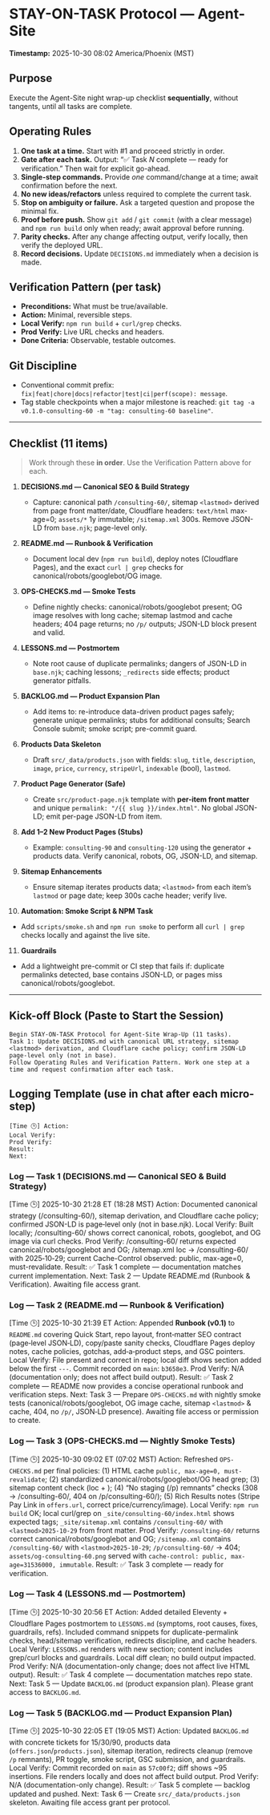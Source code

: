 # STAY-ON-TASK Protocol — Agent-Site

**Timestamp:** 2025-10-30 08:02 America/Phoenix (MST)

## Purpose

Execute the Agent-Site night wrap-up checklist **sequentially**, without tangents, until all tasks are complete.

## Operating Rules

1. **One task at a time.** Start with #1 and proceed strictly in order.
2. **Gate after each task.** Output: “✅ Task *N* complete — ready for verification.” Then wait for explicit go-ahead.
3. **Single-step commands.** Provide *one* command/change at a time; await confirmation before the next.
4. **No new ideas/refactors** unless required to complete the current task.
5. **Stop on ambiguity or failure.** Ask a targeted question and propose the minimal fix.
6. **Proof before push.** Show `git add` / `git commit` (with a clear message) and `npm run build` only when ready; await approval before running.
7. **Parity checks.** After any change affecting output, verify locally, then verify the deployed URL.
8. **Record decisions.** Update `DECISIONS.md` immediately when a decision is made.

## Verification Pattern (per task)

* **Preconditions:** What must be true/available.
* **Action:** Minimal, reversible steps.
* **Local Verify:** `npm run build` + `curl/grep` checks.
* **Prod Verify:** Live URL checks and headers.
* **Done Criteria:** Observable, testable outcomes.

## Git Discipline

* Conventional commit prefix: `fix|feat|chore|docs|refactor|test|ci|perf(scope): message`.
* Tag stable checkpoints when a major milestone is reached: `git tag -a v0.1.0-consulting-60 -m "tag: consulting-60 baseline"`.

---

## Checklist (11 items)

> Work through these **in order**. Use the Verification Pattern above for each.

1. **DECISIONS.md — Canonical SEO & Build Strategy**

   * Capture: canonical path `/consulting-60/`, sitemap `<lastmod>` derived from page front matter/date, Cloudflare headers: `text/html` max-age=0; `assets/*` 1y immutable; `/sitemap.xml` 300s. Remove JSON-LD from `base.njk`; page-level only.

2. **README.md — Runbook & Verification**

   * Document local dev (`npm run build`), deploy notes (Cloudflare Pages), and the exact `curl | grep` checks for canonical/robots/googlebot/OG image.

3. **OPS-CHECKS.md — Smoke Tests**

   * Define nightly checks: canonical/robots/googlebot present; OG image resolves with long cache; sitemap lastmod and cache headers; 404 page returns; no `/p/` outputs; JSON-LD block present and valid.

4. **LESSONS.md — Postmortem**

   * Note root cause of duplicate permalinks; dangers of JSON-LD in `base.njk`; caching lessons; `_redirects` side effects; product generator pitfalls.

5. **BACKLOG.md — Product Expansion Plan**

   * Add items to: re-introduce data-driven product pages safely; generate unique permalinks; stubs for additional consults; Search Console submit; smoke script; pre-commit guard.

6. **Products Data Skeleton**

   * Draft `src/_data/products.json` with fields: `slug`, `title`, `description`, `image`, `price`, `currency`, `stripeUrl`, `indexable` (bool), `lastmod`.

7. **Product Page Generator (Safe)**

   * Create `src/product-page.njk` template with **per-item front matter** and unique `permalink: "/{{ slug }}/index.html"`. No global JSON-LD; emit per-page JSON-LD from item.

8. **Add 1–2 New Product Pages (Stubs)**

   * Example: `consulting-90` and `consulting-120` using the generator + products data. Verify canonical, robots, OG, JSON-LD, and sitemap.

9. **Sitemap Enhancements**

   * Ensure sitemap iterates products data; `<lastmod>` from each item’s `lastmod` or page date; keep 300s cache header; verify live.

10. **Automation: Smoke Script & NPM Task**

* Add `scripts/smoke.sh` and `npm run smoke` to perform all `curl | grep` checks locally and against the live site.

11. **Guardrails**

* Add a lightweight pre-commit or CI step that fails if: duplicate permalinks detected, base contains JSON-LD, or pages miss canonical/robots/googlebot.

---

## Kick-off Block (Paste to Start the Session)

```
Begin STAY-ON-TASK Protocol for Agent-Site Wrap-Up (11 tasks).
Task 1: Update DECISIONS.md with canonical URL strategy, sitemap <lastmod> derivation, and Cloudflare cache policy; confirm JSON-LD page-level only (not in base).
Follow Operating Rules and Verification Pattern. Work one step at a time and request confirmation after each task.
```

## Logging Template (use in chat after each micro-step)

```
[Time 🕒] Action:
Local Verify:
Prod Verify:
Result:
Next:
```

### Log — Task 1 (DECISIONS.md — Canonical SEO & Build Strategy)

[Time 🕒] 2025-10-30 21:28 ET (18:28 MST)
Action: Documented canonical strategy (/consulting-60/), sitemap <lastmod> derivation, and Cloudflare cache policy; confirmed JSON-LD is page‑level only (not in base.njk).
Local Verify: Built locally; /consulting-60/ shows correct canonical, robots, googlebot, and OG image via curl checks.
Prod Verify: /consulting-60/ returns expected canonical/robots/googlebot and OG; /sitemap.xml loc → /consulting-60/ with <lastmod> 2025‑10‑29; current Cache-Control observed: public, max-age=0, must-revalidate.
Result: ✅ Task 1 complete — documentation matches current implementation.
Next: Task 2 — Update README.md (Runbook & Verification). Awaiting file access grant.

### Log — Task 2 (README.md — Runbook & Verification)

[Time 🕒] 2025-10-30 21:39 ET
Action: Appended **Runbook (v0.1)** to `README.md` covering Quick Start, repo layout, front‑matter SEO contract (page‑level JSON‑LD), copy/paste sanity checks, Cloudflare Pages deploy notes, cache policies, gotchas, add‑a‑product steps, and GSC pointers.
Local Verify: File present and correct in repo; local diff shows section added below the first `---`. Commit recorded on `main`: `b3658e3`.
Prod Verify: N/A (documentation only; does not affect build output).
Result: ✅ Task 2 complete — README now provides a concise operational runbook and verification steps.
Next: Task 3 — Prepare `OPS-CHECKS.md` with nightly smoke tests (canonical/robots/googlebot, OG image cache, sitemap `<lastmod>` & cache, 404, no `/p/`, JSON‑LD presence). Awaiting file access or permission to create.

### Log — Task 3 (OPS-CHECKS.md — Nightly Smoke Tests)

[Time 🕒] 2025-10-30 09:02 ET (07:02 MST)
Action: Refreshed `OPS-CHECKS.md` per final policies: (1) HTML cache `public, max-age=0, must-revalidate`; (2) standardized canonical/robots/googlebot/OG head grep; (3) sitemap content check (loc + <lastmod>); (4) “No staging (/p) remnants” checks (308 → /consulting-60/, 404 on /p/consulting-60/); (5) Rich Results notes (Stripe Pay Link in `offers.url`, correct price/currency/image).
Local Verify: `npm run build` OK; local curl/grep on `_site/consulting-60/index.html` shows expected tags; `_site/sitemap.xml` contains `/consulting-60/` with `<lastmod>2025-10-29` from front matter.
Prod Verify: `/consulting-60/` returns correct canonical/robots/googlebot and OG; `/sitemap.xml` contains `/consulting-60/` with `<lastmod>2025-10-29`; `/p/consulting-60/` → 404; `assets/og-consulting-60.png` served with `cache-control: public, max-age=31536000, immutable`.
Result: ✅ Task 3 complete — ready for verification.

### Log — Task 4 (LESSONS.md — Postmortem)

[Time 🕒] 2025-10-30 20:56 ET
Action: Added detailed Eleventy + Cloudflare Pages postmortem to `LESSONS.md` (symptoms, root causes, fixes, guardrails, refs). Included command snippets for duplicate-permalink checks, head/sitemap verification, redirects discipline, and cache headers.
Local Verify: `LESSONS.md` renders with new section; content includes grep/curl blocks and guardrails. Local diff clean; no build output impacted.
Prod Verify: N/A (documentation-only change; does not affect live HTML output).
Result: ✅ Task 4 complete — documentation matches repo state.
Next: Task 5 — Update `BACKLOG.md` (product expansion plan). Please grant access to `BACKLOG.md`.

### Log — Task 5 (BACKLOG.md — Product Expansion Plan)

[Time 🕒] 2025-10-30 22:05 ET (19:05 MST)
Action: Updated `BACKLOG.md` with concrete tickets for 15/30/90, products data (`offers.json`/`products.json`), sitemap iteration, redirects cleanup (remove `/p` remnants), PR toggle, smoke script, GSC submission, and guardrails.
Local Verify: Commit recorded on `main` as `57c00f2`; diff shows ~95 insertions. File renders locally and does not affect build output.
Prod Verify: N/A (documentation-only change).
Result: ✅ Task 5 complete — backlog updated and pushed.
Next: Task 6 — Create `src/_data/products.json` skeleton. Awaiting file access grant per protocol.